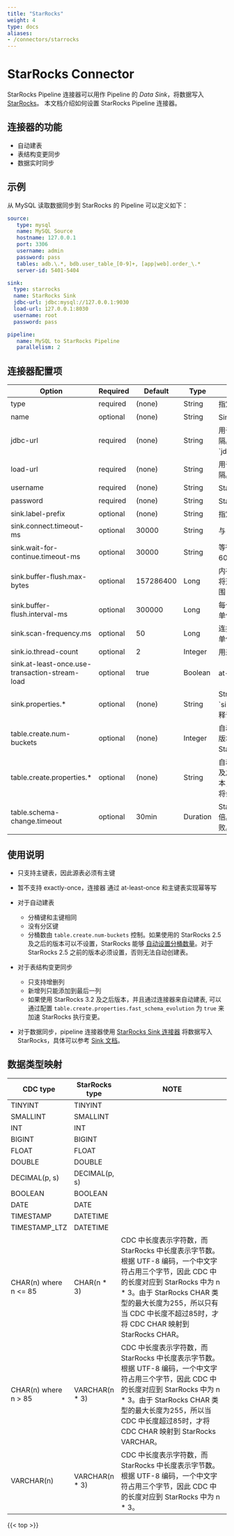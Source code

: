 ```yaml
---
title: "StarRocks"
weight: 4
type: docs
aliases:
- /connectors/starrocks
---
```

<!--
Licensed to the Apache Software Foundation (ASF) under one
or more contributor license agreements.  See the NOTICE file
distributed with this work for additional information
regarding copyright ownership.  The ASF licenses this file
to you under the Apache License, Version 2.0 (the
"License"); you may not use this file except in compliance
with the License.  You may obtain a copy of the License at

  http://www.apache.org/licenses/LICENSE-2.0

Unless required by applicable law or agreed to in writing,
software distributed under the License is distributed on an
"AS IS" BASIS, WITHOUT WARRANTIES OR CONDITIONS OF ANY
KIND, either express or implied.  See the License for the
specific language governing permissions and limitations
under the License.
-->

# StarRocks Connector

StarRocks Pipeline 连接器可以用作 Pipeline 的 *Data Sink*，将数据写入[StarRocks](https://github.com/StarRocks/starrocks)。 本文档介绍如何设置 StarRocks Pipeline 连接器。

## 连接器的功能
* 自动建表
* 表结构变更同步
* 数据实时同步

## 示例

从 MySQL 读取数据同步到 StarRocks 的 Pipeline 可以定义如下：

```yaml
source:
   type: mysql
   name: MySQL Source
   hostname: 127.0.0.1
   port: 3306
   username: admin
   password: pass
   tables: adb.\.*, bdb.user_table_[0-9]+, [app|web].order_\.*
   server-id: 5401-5404

sink:
  type: starrocks
  name: StarRocks Sink
  jdbc-url: jdbc:mysql://127.0.0.1:9030
  load-url: 127.0.0.1:8030
  username: root
  password: pass

pipeline:
   name: MySQL to StarRocks Pipeline
   parallelism: 2
```

## 连接器配置项

<div class="highlight">
<table class="colwidths-auto docutils">
   <thead>
      <tr>
        <th class="text-left" style="width: 25%">Option</th>
        <th class="text-left" style="width: 8%">Required</th>
        <th class="text-left" style="width: 7%">Default</th>
        <th class="text-left" style="width: 10%">Type</th>
        <th class="text-left" style="width: 50%">Description</th>
      </tr>
    </thead>
    <tbody>
    <tr>
      <td>type</td>
      <td>required</td>
      <td style="word-wrap: break-word;">(none)</td>
      <td>String</td>
      <td>指定要使用的连接器, 这里需要设置成 <code>'starrocks'</code>.</td>
    </tr>
    <tr>
      <td>name</td>
      <td>optional</td>
      <td style="word-wrap: break-word;">(none)</td>
      <td>String</td>
      <td>Sink 的名称.</td>
    </tr>
    <tr>
      <td>jdbc-url</td>
      <td>required</td>
      <td style="word-wrap: break-word;">(none)</td>
      <td>String</td>
      <td>用于访问 FE 节点上的 MySQL 服务器。多个地址用英文逗号（,）分隔。格式：`jdbc:mysql://fe_host1:fe_query_port1,fe_host2:fe_query_port2`。</td>
    </tr>
    <tr>
      <td>load-url</td>
      <td>required</td>
      <td style="word-wrap: break-word;">(none)</td>
      <td>String</td>
      <td>用于访问 FE 节点上的 HTTP 服务器。多个地址用英文分号（;）分隔。格式：`fe_host1:fe_http_port1;fe_host2:fe_http_port2`。</td>
    </tr>
    <tr>
      <td>username</td>
      <td>required</td>
      <td style="word-wrap: break-word;">(none)</td>
      <td>String</td>
      <td>StarRocks 集群的用户名。</td>
    </tr>
    <tr>
      <td>password</td>
      <td>required</td>
      <td style="word-wrap: break-word;">(none)</td>
      <td>String</td>
      <td>StarRocks 集群的用户密码。</td>
    </tr>
    <tr>
      <td>sink.label-prefix</td>
      <td>optional</td>
      <td style="word-wrap: break-word;">(none)</td>
      <td>String</td>
      <td>指定 Stream Load 使用的 label 前缀。</td>
    </tr>
    <tr>
      <td>sink.connect.timeout-ms</td>
      <td>optional</td>
      <td style="word-wrap: break-word;">30000</td>
      <td>String</td>
      <td>与 FE 建立 HTTP 连接的超时时间。取值范围：[100, 60000]。</td>
    </tr>
    <tr>
      <td>sink.wait-for-continue.timeout-ms</td>
      <td>optional</td>
      <td style="word-wrap: break-word;">30000</td>
      <td>String</td>
      <td>等待 FE HTTP 100-continue 应答的超时时间。取值范围：[3000, 60000]。</td>
    </tr>
    <tr>
      <td>sink.buffer-flush.max-bytes</td>
      <td>optional</td>
      <td style="word-wrap: break-word;">157286400</td>
      <td>Long</td>
      <td>内存中缓冲的数据量大小，缓冲区由所有导入的表共享，达到阈值后将选择一个或多个表的数据写入到StarRocks。
          达到阈值后取值范围：[64MB, 10GB]。</td>
    </tr>
    <tr>
      <td>sink.buffer-flush.interval-ms</td>
      <td>optional</td>
      <td style="word-wrap: break-word;">300000</td>
      <td>Long</td>
      <td>每个表缓冲数据发送的间隔，用于控制数据写入 StarRocks 的延迟。单位是毫秒，取值范围：[1000, 3600000]。</td>
    </tr>
    <tr>
      <td>sink.scan-frequency.ms</td>
      <td>optional</td>
      <td style="word-wrap: break-word;">50</td>
      <td>Long</td>
      <td>连接器会定期检查每个表是否到达发送间隔，该配置控制检查频率，单位为毫秒。</td>
    </tr>
    <tr>
      <td>sink.io.thread-count</td>
      <td>optional</td>
      <td style="word-wrap: break-word;">2</td>
      <td>Integer</td>
      <td>用来执行 Stream Load 的线程数，不同表之间的导入可以并发执行。</td>
    </tr>
    <tr>
      <td>sink.at-least-once.use-transaction-stream-load</td>
      <td>optional</td>
      <td style="word-wrap: break-word;">true</td>
      <td>Boolean</td>
      <td>at-least-once 下是否使用 transaction stream load。</td>
    </tr>
    <tr>
      <td>sink.properties.*</td>
      <td>optional</td>
      <td style="word-wrap: break-word;">(none)</td>
      <td>String</td>
      <td>Stream Load 的参数，控制 Stream Load 导入行为。例如 参数 `sink.properties.timeout` 用来控制导入的超时时间。
            全部参数和解释请参考 <a href="https://docs.starrocks.io/zh/docs/sql-reference/sql-statements/data-manipulation/STREAM_LOAD">
            STREAM LOAD</a>。</td>
    </tr>
    <tr>
      <td>table.create.num-buckets</td>
      <td>optional</td>
      <td style="word-wrap: break-word;">(none)</td>
      <td>Integer</td>
      <td>自动创建 StarRocks 表时使用的桶数。对于 StarRocks 2.5 及之后的版本可以不设置，StarRocks 将会
          <a href="https://docs.starrocks.io/zh/docs/table_design/Data_distribution/#%E7%A1%AE%E5%AE%9A%E5%88%86%E6%A1%B6%E6%95%B0%E9%87%8F">
          自动设置分桶数量</a>；对于 StarRocks 2.5 之前的版本必须设置。</td>
    </tr>
    <tr>
      <td>table.create.properties.*</td>
      <td>optional</td>
      <td style="word-wrap: break-word;">(none)</td>
      <td>String</td>
      <td>自动创建 StarRocks 表时使用的属性。比如: 如果使用 StarRocks 3.2 及之后的版本，<code>'table.create.properties.fast_schema_evolution' = 'true'</code>
          将会打开 fast schema evolution 功能。 更多信息请参考 
          <a href="https://docs.starrocks.io/zh/docs/table_design/table_types/primary_key_table/">主键模型</a>。</td> 
    </tr>
    <tr>
      <td>table.schema-change.timeout</td>
      <td>optional</td>
      <td style="word-wrap: break-word;">30min</td>
      <td>Duration</td>
      <td>StarRocks 侧执行 schema change 的超时时间，必须是秒的整数倍。超时后 StarRocks 将会取消 schema change，从而导致作业失败。</td>
    </tr>
    </tbody>
</table>    
</div>

## 使用说明

* 只支持主键表，因此源表必须有主键

* 暂不支持 exactly-once，连接器 通过 at-least-once 和主键表实现幂等写

* 对于自动建表
  * 分桶键和主键相同
  * 没有分区键
  * 分桶数由 `table.create.num-buckets` 控制。如果使用的 StarRocks 2.5 及之后的版本可以不设置，StarRocks 能够
    <a href="https://docs.starrocks.io/zh/docs/table_design/Data_distribution/#%E7%A1%AE%E5%AE%9A%E5%88%86%E6%A1%B6%E6%95%B0%E9%87%8F">
    自动设置分桶数量</a>。对于 StarRocks 2.5 之前的版本必须设置，否则无法自动创建表。

* 对于表结构变更同步
  * 只支持增删列
  * 新增列只能添加到最后一列
  * 如果使用 StarRocks 3.2 及之后版本，并且通过连接器来自动建表, 可以通过配置 `table.create.properties.fast_schema_evolution` 为 `true`
    来加速 StarRocks 执行变更。

* 对于数据同步，pipeline 连接器使用 [StarRocks Sink 连接器](https://github.com/StarRocks/starrocks-connector-for-apache-flink)
  将数据写入 StarRocks，具体可以参考 [Sink 文档](https://github.com/StarRocks/starrocks-connector-for-apache-flink/blob/main/docs/content/connector-sink.md)。

## 数据类型映射
<div class="wy-table-responsive">
<table class="colwidths-auto docutils">
    <thead>
      <tr>
        <th class="text-left">CDC type</th>
        <th class="text-left">StarRocks type</th>
        <th class="text-left" style="width:60%;">NOTE</th>
      </tr>
    </thead>
    <tbody>
    <tr>
      <td>TINYINT</td>
      <td>TINYINT</td>
      <td></td>
    </tr>
    <tr>
      <td>SMALLINT</td>
      <td>SMALLINT</td>
      <td></td>
    </tr>
    <tr>
      <td>INT</td>
      <td>INT</td>
      <td></td>
    </tr>
    <tr>
      <td>BIGINT</td>
      <td>BIGINT</td>
      <td></td>
    </tr>
    <tr>
      <td>FLOAT</td>
      <td>FLOAT</td>
      <td></td>
    </tr>
    <tr>
      <td>DOUBLE</td>
      <td>DOUBLE</td>
      <td></td>
    </tr>
    <tr>
      <td>DECIMAL(p, s)</td>
      <td>DECIMAL(p, s)</td>
      <td></td>
    </tr>
    <tr>
      <td>BOOLEAN</td>
      <td>BOOLEAN</td>
      <td></td>
    </tr>
    <tr>
      <td>DATE</td>
      <td>DATE</td>
      <td></td>
    </tr>
    <tr>
      <td>TIMESTAMP</td>
      <td>DATETIME</td>
      <td></td>
    </tr>
    <tr>
      <td>TIMESTAMP_LTZ</td>
      <td>DATETIME</td>
      <td></td>
    </tr>
    <tr>
      <td>CHAR(n) where n <= 85</td>
      <td>CHAR(n * 3)</td>
      <td>CDC 中长度表示字符数，而 StarRocks 中长度表示字节数。根据 UTF-8 编码，一个中文字符占用三个字节，因此 CDC 中的长度对应到 StarRocks
          中为 n * 3。由于 StarRocks CHAR 类型的最大长度为255，所以只有当 CDC 中长度不超过85时，才将 CDC CHAR 映射到 StarRocks CHAR。</td>
    </tr>
    <tr>
      <td>CHAR(n) where n > 85</td>
      <td>VARCHAR(n * 3)</td>
      <td>CDC 中长度表示字符数，而 StarRocks 中长度表示字节数。根据 UTF-8 编码，一个中文字符占用三个字节，因此 CDC 中的长度对应到 StarRocks
          中为 n * 3。由于 StarRocks CHAR 类型的最大长度为255，所以当 CDC 中长度超过85时，才将 CDC CHAR 映射到 StarRocks VARCHAR。</td>
    </tr>
    <tr>
      <td>VARCHAR(n)</td>
      <td>VARCHAR(n * 3)</td>
      <td>CDC 中长度表示字符数，而 StarRocks 中长度表示字节数。根据 UTF-8 编码，一个中文字符占用三个字节，因此 CDC 中的长度对应到 StarRocks
          中为 n * 3。</td>
    </tr>
    </tbody>
</table>
</div>

{{< top >}}
